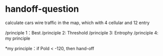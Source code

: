 # handoff-question
calculate cars wire traffic in the map, which with 4 cellular and 12 entry

/principle 1：Best
/principle 2: Threshold
/principle 3: Entrophy
/principle 4: my principle

*my principle：if Pold < -120, then hand-off
